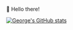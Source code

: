 👋 Hello there!

[![George's GitHub stats](https://github-readme-stats.vercel.app/api?username=georg-stone&include_all_commits=true)](https://github.com/georg-stone/)

